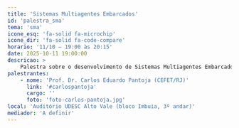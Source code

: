 ```yaml
---
title: 'Sistemas Multiagentes Embarcados'
id: 'palestra_sma'
tema: 'sma'
icone_esq: 'fa-solid fa-microchip'
icone_dir: 'fa-solid fa-code-compare'
horario: '11/10 – 19:00 às 20:15'
date: 2025-10-11 19:00:00
descricao: >
    Palestra sobre o desenvolvimento de Sistemas Multiagentes Embarcados com desafios envolvendo eletrônica, programação de baixo nível e sistemas cognitivos, com destaque para o uso de spin-off do Jason sobre GNU/Linux e integração IoT.
palestrantes:
    - nome: 'Prof. Dr. Carlos Eduardo Pantoja (CEFET/RJ)'
      link: '#carlospantoja'
      cargo: ''
      foto: 'foto-carlos-pantoja.jpg'
local: 'Auditório UDESC Alto Vale (bloco Imbuia, 3º andar)'
mediador: 'A definir'
---
```

